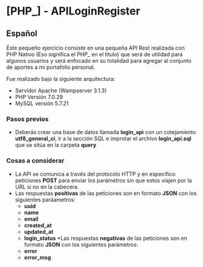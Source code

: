# [PHP_] - APILoginRegister

## Español

Éste pequeño ejercicio consiste en una pequeña API Rest realizada con PHP Nativo (Eso significa el PHP_ en el titulo) que será de utilidad para algunos usuarios y será enfocado en su totalidad para agregar al conjunto de aportes a mi portafolio personal. 

Fue realizado bajo la siguiente arquitectura:

* Servidor Apache (Wampserver 3.1.3)
* PHP Versión 7.0.29
* MySQL versión 5.7.21

### Pasos previos

* Deberás crear una base de datos llamada __login_api__ con un cotejamiento __utf8_general_ci__, ir a la sección SQL e improtar el archivo __login_api.sql__ que se sitúa en la carpeta __query__

### Cosas a considerar

* La API se comunica a través del protocolo HTTP y en específico peticiones __POST__ para enviar los parámetros sin que estos viajen por la URL si no en la cabecera.
* Las respuestas __positivas__ de las peticiones son en formato __JSON__ con los siguientes paráametros:
    * __uuid__
    * __name__
    * __email__
    * __created_at__
    * __updated_at__
    * __login_status__
*Las respuestas __negativas__ de las peticiones son en formato __JSON__ con los siguientes parámetros:
    * __error__
    * __error_msg__